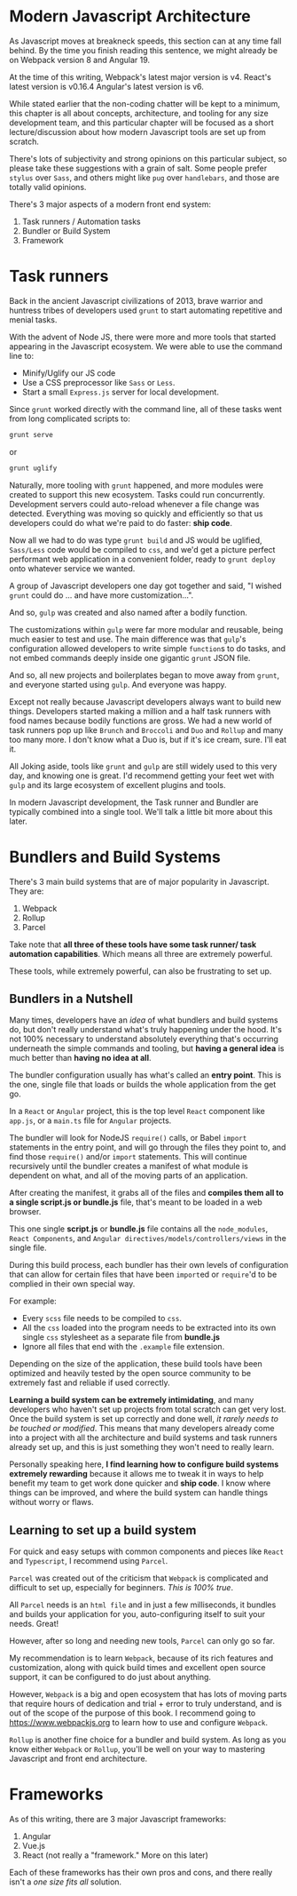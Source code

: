Modern Javascript Architecture
==============================

As Javascript moves at breakneck speeds, this section can at any time fall behind. By the time you finish reading this sentence, we might already be on Webpack version 8 and Angular 19.

At the time of this writing,
Webpack's latest major version is v4.
React's latest version is v0.16.4
Angular's latest version is v6.

While stated earlier that the non-coding chatter will be kept to a minimum, this chapter is all about concepts, architecture, and tooling for any size development team, and this particular chapter will be focused as a short lecture/discussion about how modern Javascript tools are set up from scratch.

There's lots of subjectivity and strong opinions on this particular subject, so please take these suggestions with a grain of salt. Some people prefer `stylus` over `Sass`, and others might like `pug` over `handlebars`, and those are totally valid opinions.

There's 3 major aspects of a modern front end system:

1. Task runners / Automation tasks
2. Bundler or Build System
3. Framework

# Task runners

Back in the ancient Javascript civilizations of 2013, brave warrior and huntress tribes of developers used `grunt` to start automating repetitive and menial tasks.

With the advent of Node JS, there were more and more tools that started appearing in the Javascript ecosystem. We were able to use the command line to:

* Minify/Uglify our JS code
* Use a CSS preprocessor like `Sass` or `Less`.
* Start a small `Express.js` server for local development.

Since `grunt` worked directly with the command line, all of these tasks went from long complicated scripts to:
```sh
grunt serve
```
or
```sh
grunt uglify
```
Naturally, more tooling with `grunt` happened, and more modules were created to support this new ecosystem. Tasks could run concurrently. Development servers could auto-reload whenever a file change was detected. Everything was moving so quickly and efficiently so that us developers could do what we're paid to do faster: **ship code**.

Now all we had to do was type `grunt build` and JS would be uglified, `Sass/Less` code would be compiled to `css`, and we'd get a picture perfect performant web application in a convenient folder, ready to `grunt deploy` onto whatever service we wanted.

A group of Javascript developers one day got together and said, "I wished `grunt` could do ... and have more customization...".

And so, `gulp` was created and also named after a bodily function.

The customizations within `gulp` were far more modular and reusable, being much easier to test and use. The main difference was that `gulp`'s configuration allowed developers to write simple `function`s to do tasks, and not embed commands deeply inside one gigantic `grunt` JSON file.

And so, all new projects and boilerplates began to move away from `grunt`, and everyone started using `gulp`. And everyone was happy.

Except not really because Javascript developers always want to build new things. Developers started making a million and a half task runners with food names because bodily functions are gross. We had a new world of task runners pop up like `Brunch` and `Broccoli` and `Duo` and `Rollup` and many too many more. I don't know what a Duo is, but if it's ice cream, sure. I'll eat it.

All Joking aside, tools like `grunt` and `gulp` are still widely used to this very day, and knowing one is great. I'd recommend getting your feet wet with `gulp` and its large ecosystem of excellent plugins and tools.

In modern Javascript development, the Task runner and Bundler are typically combined into a single tool. We'll talk a little bit more about this later.

# Bundlers and Build Systems

There's 3 main build systems that are of major popularity in Javascript. They are:

1. Webpack
2. Rollup
3. Parcel

Take note that **all three of these tools have some task runner/ task automation capabilities**. Which means all three are extremely powerful.

These tools, while extremely powerful, can also be frustrating to set up.

## Bundlers in a Nutshell

Many times, developers have an _idea_ of what bundlers and build systems do, but don't really understand what's truly happening under the hood. It's not 100% necessary to understand absolutely everything that's occurring underneath the simple commands and tooling, but **having a general idea** is much better than **having no idea at all**.

The bundler configuration usually has what's called an **entry point**. This is the one, single file that loads or builds the whole application from the get go.

In a `React` or `Angular` project, this is the top level `React` component like `app.js`, or a `main.ts` file for `Angular` projects.

The bundler will look for NodeJS `require()` calls, or Babel `import` statements in the entry point, and will go through the files they point to, and find those `require()` and/or `import` statements. This will continue recursively until the bundler creates a manifest of what module is dependent on what, and all of the moving parts of an application.

After creating the manifest, it grabs all of the files and **compiles them all to a single script.js or bundle.js** file, that's meant to be loaded in a web browser.

This one single **script.js** or **bundle.js** file contains all the `node_modules`, `React Components`, and `Angular directives/models/controllers/views` in the single file.

During this build process, each bundler has their own levels of configuration that can allow for certain files that have been `import`ed or `require`'d to be complied in their own special way.

For example:
* Every `scss` file needs to be compiled to `css`.
* All the `css` loaded into the program needs to be extracted into its own single `css` stylesheet as a separate file from **bundle.js**
* Ignore all files that end with the `.example` file extension.

Depending on the size of the application, these build tools have been optimized and heavily tested by the open source community to be extremely fast and reliable if used correctly.

**Learning a build system can be extremely intimidating**, and many developers who haven't set up projects from total scratch can get very lost. Once the build system is set up correctly and done well, _it rarely needs to be touched or modified_. This means that many developers already come into a project with all the architecture and build systems and task runners already set up, and this is just something they won't need to really learn.

Personally speaking here, **I find learning how to configure build systems extremely rewarding** because it allows me to tweak it in ways to help benefit my team to get work done quicker and **ship code**. I know where things can be improved, and where the build system can handle things without worry or flaws.

## Learning to set up a build system

For quick and easy setups with common components and pieces like `React` and `Typescript`, I recommend using `Parcel`.

`Parcel` was created out of the criticism that `Webpack` is complicated and difficult to set up, especially for beginners. _This is 100% true_.

All `Parcel` needs is an `html file` and in just a few milliseconds, it bundles and builds your application for you, auto-configuring itself to suit your needs. Great!

However, after so long and needing new tools, `Parcel` can only go so far.

My recommendation is to learn `Webpack`, because of its rich features and customization, along with quick build times and excellent open source support, it can be configured to do just about anything.

However, `Webpack` is a big and open ecosystem that has lots of moving parts that require hours of dedication and trial + error to truly understand, and is out of the scope of the purpose of this book. I recommend going to https://www.webpackjs.org to learn how to use and configure `Webpack`.

`Rollup` is another fine choice for a bundler and build system. As long as you know either `Webpack` or `Rollup`, you'll be well on your way to mastering Javascript and front end architecture.

# Frameworks

As of this writing, there are 3 major Javascript frameworks:

1. Angular
2. Vue.js
3. React (not really a "framework." More on this later)

Each of these frameworks has their own pros and cons, and there really isn't a _one size fits all_ solution.
